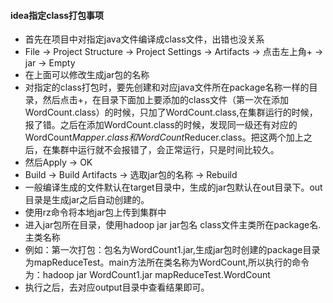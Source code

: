 #### idea指定class打包事项
- 首先在项目中对指定java文件编译成class文件，出错也没关系
- File -> Project Structure -> Project Settings -> Artifacts -> 点击左上角+ -> jar -> Empty
- 在上面可以修改生成jar包的名称
- 对指定的class打包时，要先创建和对应java文件所在package名称一样的目录，然后点击+，在目录下面加上要添加的class文件（第一次在添加WordCount.class）的时候，只加了WordCount.class,在集群运行的时候，报了错。之后在添加WordCount.class的时候，发现同一级还有对应的WordCount$Mapper.class和WordCount$Reducer.class。把这两个加上之后，在集群中运行就不会报错了，会正常运行，只是时间比较久。
- 然后Apply -> OK
- Build -> Build Artifacts -> 选取jar包的名称 -> Rebuild
- 一般编译生成的文件默认在target目录中，生成的jar包默认在out目录下。out目录是生成jar之后自动创建的。
- 使用rz命令将本地jar包上传到集群中
- 进入jar包所在目录，使用hadoop jar jar包名 class文件主类所在package名.主类名称
- 例如：第一次打包：包名为WordCount1.jar,生成jar包时创建的package目录为mapReduceTest。main方法所在类名称为WordCount,所以执行的命令为：hadoop jar WordCount1.jar mapReduceTest.WordCount
- 执行之后，去对应output目录中查看结果即可。